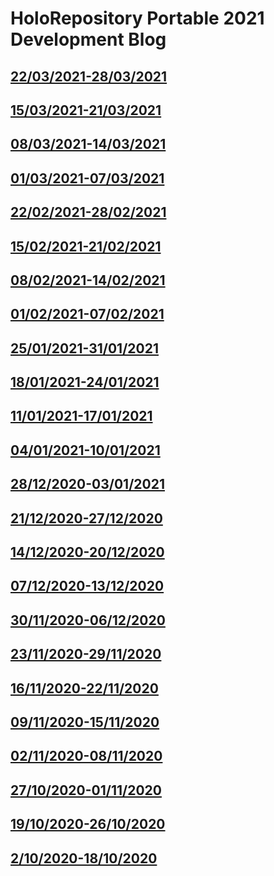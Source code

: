 # HoloRepository Portable 2021 Development Blog
## [22/03/2021-28/03/2021](https://github.com/Brynimation/Team32Website/edit/gh-pages/Week24.md)<br>
## [15/03/2021-21/03/2021](https://github.com/Brynimation/Team32Website/edit/gh-pages/Week23.md)<br>
## [08/03/2021-14/03/2021](https://github.com/Brynimation/Team32Website/edit/gh-pages/Week22.md)<br>
## [01/03/2021-07/03/2021](https://github.com/Brynimation/Team32Website/edit/gh-pages/Week21.md)<br>
## [22/02/2021-28/02/2021](https://github.com/Brynimation/Team32Website/edit/gh-pages/Week20.md)<br>
## [15/02/2021-21/02/2021](https://github.com/Brynimation/Team32Website/edit/gh-pages/Week19.md)<br>
## [08/02/2021-14/02/2021](https://github.com/Brynimation/Team32Website/edit/gh-pages/Week18.md)<br>
## [01/02/2021-07/02/2021](https://github.com/Brynimation/Team32Website/edit/gh-pages/Week17.md)<br>
## [25/01/2021-31/01/2021](https://github.com/Brynimation/Team32Website/edit/gh-pages/Week16.md)<br>
## [18/01/2021-24/01/2021](https://github.com/Brynimation/Team32Website/edit/gh-pages/Week15.md)<br>
## [11/01/2021-17/01/2021](https://github.com/Brynimation/Team32Website/edit/gh-pages/Week14.md)<br>
## [04/01/2021-10/01/2021](https://github.com/Brynimation/Team32Website/edit/gh-pages/Week13.md)<br>
## [28/12/2020-03/01/2021](https://github.com/Brynimation/Team32Website/edit/gh-pages/Week12.md)<br>
## [21/12/2020-27/12/2020](https://github.com/Brynimation/Team32Website/edit/gh-pages/Week11.md)<br>
## [14/12/2020-20/12/2020](https://github.com/Brynimation/Team32Website/edit/gh-pages/Week10.md)<br>
## [07/12/2020-13/12/2020](https://github.com/Brynimation/Team32Website/edit/gh-pages/Week9.md)<br>
## [30/11/2020-06/12/2020](https://github.com/Brynimation/Team32Website/edit/gh-pages/Week8.md)<br>
## [23/11/2020-29/11/2020](https://github.com/Brynimation/Team32Website/edit/gh-pages/Week7.md)<br>
## [16/11/2020-22/11/2020](https://github.com/Brynimation/Team32Website/edit/gh-pages/Week6.md)<br>
## [09/11/2020-15/11/2020](https://github.com/Brynimation/Team32Website/edit/gh-pages/Week5.md)<br>
## [02/11/2020-08/11/2020](https://github.com/Brynimation/Team32Website/edit/gh-pages/Week4.md)<br>
## [27/10/2020-01/11/2020](https://github.com/Brynimation/Team32Website/edit/gh-pages/Week3.md)<br>
## [19/10/2020-26/10/2020](https://github.com/Brynimation/Team32Website/edit/gh-pages/Week2.md)<br>
## [2/10/2020-18/10/2020](https://github.com/Brynimation/Team32Website/edit/gh-pages/Week1.md)<br> 

